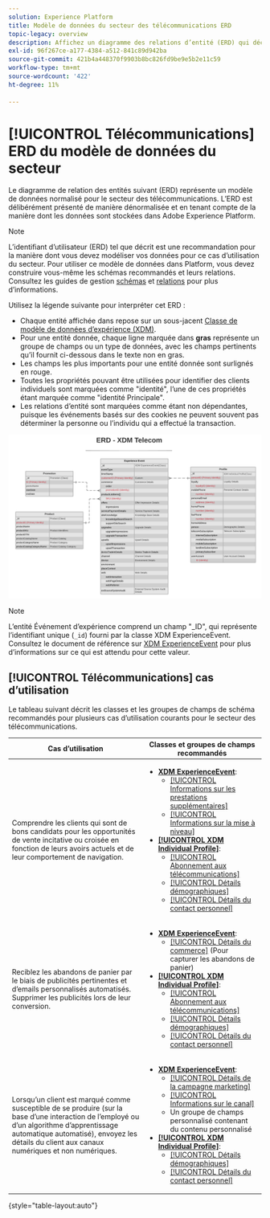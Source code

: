 ```yaml
---
solution: Experience Platform
title: Modèle de données du secteur des télécommunications ERD
topic-legacy: overview
description: Affichez un diagramme des relations d’entité (ERD) qui décrit un modèle de données normalisé pour le secteur des télécommunications, compatible avec le modèle de données d’expérience (XDM) à utiliser dans Adobe Experience Platform.
exl-id: 96f267ce-a177-4384-a512-841c89d942ba
source-git-commit: 421b4a448370f9903b8bc826fd9be9e5b2e11c59
workflow-type: tm+mt
source-wordcount: '422'
ht-degree: 11%

---
```


# [!UICONTROL Télécommunications] ERD du modèle de données du secteur

Le diagramme de relation des entités suivant (ERD) représente un modèle de données normalisé pour le secteur des télécommunications. L’ERD est délibérément présenté de manière dénormalisée et en tenant compte de la manière dont les données sont stockées dans Adobe Experience Platform.

>[!NOTE]
>
>L’identifiant d’utilisateur (ERD) tel que décrit est une recommandation pour la manière dont vous devez modéliser vos données pour ce cas d’utilisation du secteur. Pour utiliser ce modèle de données dans Platform, vous devez construire vous-même les schémas recommandés et leurs relations. Consultez les guides de gestion [schémas](../../ui/resources/schemas.md) et [relations](../../tutorials/relationship-ui.md) pour plus d’informations.

Utilisez la légende suivante pour interpréter cet ERD :

* Chaque entité affichée dans repose sur un sous-jacent [Classe de modèle de données d’expérience (XDM)](../composition.md#class).
* Pour une entité donnée, chaque ligne marquée dans **gras** représente un groupe de champs ou un type de données, avec les champs pertinents qu’il fournit ci-dessous dans le texte non en gras.
* Les champs les plus importants pour une entité donnée sont surlignés en rouge.
* Toutes les propriétés pouvant être utilisées pour identifier des clients individuels sont marquées comme &quot;identité&quot;, l’une de ces propriétés étant marquée comme &quot;identité Principale&quot;.
* Les relations d’entité sont marquées comme étant non dépendantes, puisque les événements basés sur des cookies ne peuvent souvent pas déterminer la personne ou l’individu qui a effectué la transaction.


![](../../images/industries/telecom.png)

>[!NOTE]
>
>L’entité Événement d’expérience comprend un champ &quot;_ID&quot;, qui représente l’identifiant unique (`_id`) fourni par la classe XDM ExperienceEvent. Consultez le document de référence sur [XDM ExperienceEvent](../../classes/experienceevent.md) pour plus d’informations sur ce qui est attendu pour cette valeur.

## [!UICONTROL Télécommunications] cas d’utilisation

Le tableau suivant décrit les classes et les groupes de champs de schéma recommandés pour plusieurs cas d’utilisation courants pour le secteur des télécommunications.

| Cas d’utilisation | Classes et groupes de champs recommandés |
| --- | --- |
| Comprendre les clients qui sont de bons candidats pour les opportunités de vente incitative ou croisée en fonction de leurs avoirs actuels et de leur comportement de navigation. | <ul><li>**[XDM ExperienceEvent](../../classes/experienceevent.md)**:<ul><li>[[!UICONTROL Informations sur les prestations supplémentaires]](../../field-groups/event/upsell-details.md)</li><li>[[!UICONTROL Informations sur la mise à niveau]](../../field-groups/event/upgrade-details.md)</li></ul></li><li>**[[!UICONTROL XDM Individual Profile]](../../classes/individual-profile.md)**:<ul><li>[[!UICONTROL Abonnement aux télécommunications]](../../field-groups/profile/telecom-subscription.md)</li><li>[[!UICONTROL Détails démographiques]](../../field-groups/profile/demographic-details.md)</li><li>[[!UICONTROL Détails du contact personnel]](../../field-groups/profile/personal-contact-details.md)</li></ul></li></ul> |
| Reciblez les abandons de panier par le biais de publicités pertinentes et d’emails personnalisés automatisés. Supprimer les publicités lors de leur conversion. | <ul><li>**[XDM ExperienceEvent](../../classes/experienceevent.md)**:<ul><li>[[!UICONTROL Détails du commerce]](../../field-groups/event/upsell-details.md) (Pour capturer les abandons de panier)</li></ul></li><li>**[[!UICONTROL XDM Individual Profile]](../../classes/individual-profile.md)**:<ul><li>[[!UICONTROL Abonnement aux télécommunications]](../../field-groups/profile/telecom-subscription.md)</li><li>[[!UICONTROL Détails démographiques]](../../field-groups/profile/demographic-details.md)</li><li>[[!UICONTROL Détails du contact personnel]](../../field-groups/profile/personal-contact-details.md)</li></ul></li></ul> |
| Lorsqu’un client est marqué comme susceptible de se produire (sur la base d’une interaction de l’employé ou d’un algorithme d’apprentissage automatique automatisé), envoyez les détails du client aux canaux numériques et non numériques. | <ul><li>**[XDM ExperienceEvent](../../classes/experienceevent.md)**:<ul><li>[[!UICONTROL Détails de la campagne marketing]](../../field-groups/event/campaign-marketing-details.md)</li><li>[[!UICONTROL Informations sur le canal]](../../field-groups/event/channel-details.md)</li><li>Un groupe de champs personnalisé contenant du contenu personnalisé</li></ul></li><li>**[[!UICONTROL XDM Individual Profile]](../../classes/individual-profile.md)**:<ul><li>[[!UICONTROL Détails démographiques]](../../field-groups/profile/demographic-details.md)</li><li>[[!UICONTROL Détails du contact personnel]](../../field-groups/profile/personal-contact-details.md)</li></ul></li></ul> |

{style=&quot;table-layout:auto&quot;}
